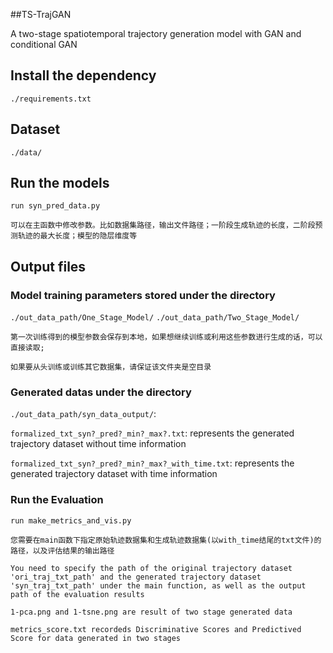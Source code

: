 ##TS-TrajGAN

A two-stage spatiotemporal trajectory generation model with GAN and conditional GAN

## Install the dependency

`./requirements.txt`

## Dataset

`./data/`

## Run the models

`run syn_pred_data.py`

`可以在主函数中修改参数。比如数据集路径，输出文件路径；一阶段生成轨迹的长度，二阶段预测轨迹的最大长度；模型的隐层维度等`


## Output files

### Model training parameters stored under the directory

`./out_data_path/One_Stage_Model/` `./out_data_path/Two_Stage_Model/`

`第一次训练得到的模型参数会保存到本地，如果想继续训练或利用这些参数进行生成的话，可以直接读取;`

`如果要从头训练或训练其它数据集，请保证该文件夹是空目录`

### Generated datas under the directory 

`./out_data_path/syn_data_output/`: 

`formalized_txt_syn?_pred?_min?_max?.txt`: represents the generated trajectory dataset without time information

`formalized_txt_syn?_pred?_min?_max?_with_time.txt`: represents the generated trajectory dataset with time information


### Run the Evaluation

`run make_metrics_and_vis.py`

`您需要在main函数下指定原始轨迹数据集和生成轨迹数据集(以with_time结尾的txt文件)的路径，以及评估结果的输出路径`

`You need to specify the path of the original trajectory dataset 'ori_traj_txt_path' and the generated trajectory dataset 'syn_traj_txt_path' under the main function, as well as the output path of the evaluation results`

`1-pca.png and 1-tsne.png are result of two stage generated data`

`metrics_score.txt recordeds Discriminative Scores and Predictived Score for data generated in two stages`


